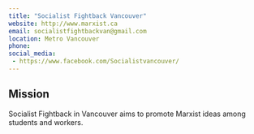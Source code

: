 ```yaml
---
title: "Socialist Fightback Vancouver"
website: http://www.marxist.ca
email: socialistfightbackvan@gmail.com
location: Metro Vancouver
phone: 
social_media: 
 - https://www.facebook.com/Socialistvancouver/
---
```


## Mission

Socialist Fightback in Vancouver aims to promote Marxist ideas among students and workers.

